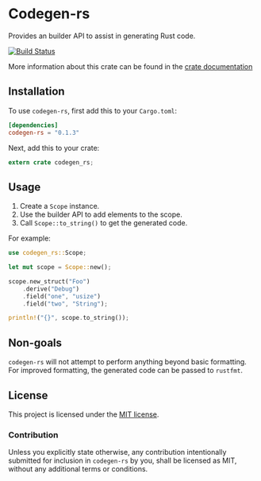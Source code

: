 # Codegen-rs

Provides an builder API to assist in generating Rust code.

[![Build Status](https://travis-ci.org/neysofu/codegen-rs.svg?branch=master)](https://travis-ci.org/neysofu/codegen-rs)

More information about this crate can be found in the [crate documentation][dox]

[dox]: https://docs.rs/codegen-rs

## Installation

To use `codegen-rs`, first add this to your `Cargo.toml`:

```toml
[dependencies]
codegen-rs = "0.1.3"
```

Next, add this to your crate:

```rust
extern crate codegen_rs;
```

## Usage

1) Create a `Scope` instance.
2) Use the builder API to add elements to the scope.
3) Call `Scope::to_string()` to get the generated code.

For example:

```rust
use codegen_rs::Scope;

let mut scope = Scope::new();

scope.new_struct("Foo")
    .derive("Debug")
    .field("one", "usize")
    .field("two", "String");

println!("{}", scope.to_string());
```

## Non-goals

`codegen-rs` will not attempt to perform anything beyond basic formatting. For improved formatting, the generated code can be passed to `rustfmt`.

## License

This project is licensed under the [MIT license](LICENSE).

### Contribution

Unless you explicitly state otherwise, any contribution intentionally submitted
for inclusion in `codegen-rs` by you, shall be licensed as MIT, without any
additional terms or conditions.
